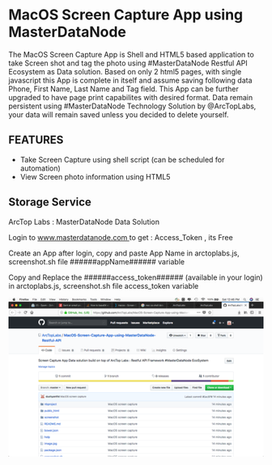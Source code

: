 # MacOS Screen Capture App using MasterDataNode #

The MacOS Screen Capture App is Shell and HTML5 based application to take Screen shot and tag the photo using #MasterDataNode Restful API Ecosystem as Data solution. Based on only 2 html5 pages, with single javascript this App is complete in itself and assume saving following data Phone, First Name, Last Name and Tag field. 
This App can be further upgraded to have page print capabilites with desired format.
Data remain persistent using #MasterDataNode Technology Solution by @ArcTopLabs, your data will remain saved unless you decided to delete yourself. 


## FEATURES ##

 - Take Screen Capture using shell script (can be scheduled for automation)
 - View Screen photo information using HTML5
 
 
## Storage Service ##
ArcTop Labs : MasterDataNode Data Solution
<p>Login to <a href="https://www.masterdatanode.com"> www.masterdatanode.com </a> to get : Access_Token , its Free</p>
<p>Create an App after login, copy and paste App Name in arctoplabs.js, screenshot.sh file ######appName###### variable</p>
<p>Copy and Replace the ######access_token###### (available in your login) in arctoplabs.js, screenshot.sh file access_token variable</p>
            
![alt text](https://github.com/ArcTopLabs/MacOS-Screen-Capture-App-using-MasterDataNode-Restful-API/blob/master/screenshot/image.jpg)

